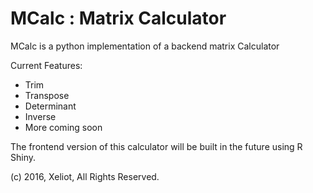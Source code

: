 # MCalc : Matrix Calculator

MCalc is a python implementation of a backend matrix Calculator

Current Features:
- Trim
- Transpose
- Determinant
- Inverse
- More coming soon

The frontend version of this calculator will be built in the future using R Shiny.

(c) 2016, Xeliot, All Rights Reserved.
